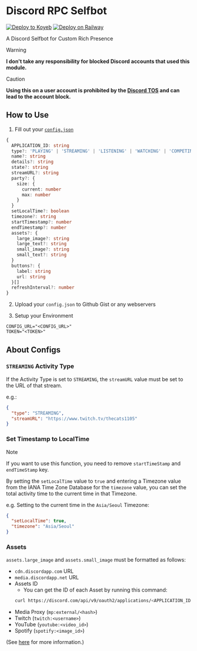 # Discord RPC Selfbot

[![Deploy to Koyeb](https://www.koyeb.com/static/images/deploy/button.svg)](https://app.koyeb.com/deploy?name=discord-rpc-selfbot&type=git&repository=github.com/thecats1105/discord-rpc-selfbot&branch=main&instance_type=free&regions=was&instances_min=0&autoscaling_sleep_idle_delay=300&env%5BCONFIG_URL%5D=https%3A%2F%2Fgist.githubusercontent.com%2Fthecats1105%2F73a024b05976b79cfa9246995faefd6f%2Fraw%2F6cfdcfffe7cbfe6b8e65f9be3a9e40d356a65118%2Ftest.json&env%5BTOKEN%5D=%7B%7B+secret.DISCORD_TOKEN+%7D%7D&hc_protocol%5B8000%5D=http)
[![Deploy on Railway](https://railway.com/button.svg)](https://railway.com/template/jsZQh-?referralCode=DY_B7C)

A Discord Selfbot for Custom Rich Presence

> [!WARNING]  
> **I don't take any responsibility for blocked Discord accounts that used this module.**

> [!CAUTION]  
> **Using this on a user account is prohibited by the [Discord TOS](https://discord.com/terms) and can lead to the account block.**

## How to Use

1. Fill out your [`config.json`](https://github.com/thecats1105/discord-rpc-selfbot/blob/main/config.json)

```ts
{
  APPLICATION_ID: string
  type?: 'PLAYING' | 'STREAMING' | 'LISTENING' | 'WATCHING' | 'COMPETING'
  name?: string
  details?: string
  state?: string
  streamURL?: string
  party?: {
    size: {
      current: number
      max: number
    }
  }
  setLocalTime?: boolean
  timezone?: string
  startTimestamp?: number
  endTimestamp?: number
  assets?: {
    large_image?: string
    large_text?: string
    small_image?: string
    small_text?: string
  }
  buttons?: {
    label: string
    url: string
  }[]
  refreshInterval?: number
}
```

2. Upload your `config.json` to Github Gist or any webservers

3. Setup your Environment

```env
CONFIG_URL="<CONFIG_URL>"
TOKEN="<TOKEN>"
```

## About Configs

### `STREAMING` Activity Type

If the Activity Type is set to `STREAMING`, the `streamURL` value must be set to the URL of that stream.

e.g.:

```json
{
  "type": "STREAMING",
  "streamURL": "https://www.twitch.tv/thecats1105"
}
```

### Set Timestamp to LocalTime

> [!NOTE]
> If you want to use this function, you need to remove `startTimeStamp` and `endTimeStamp` key.

By setting the `setLocalTime` value to `true` and entering a Timezone value from the IANA Time Zone Database for the `timezone` value, you can set the total activity time to the current time in that Timezone.

e.g. Setting to the current time in the `Asia/Seoul` Timezone:

```json
{
  "setLocalTime": true,
  "timezone": "Asia/Seoul"
}
```

### Assets

`assets.large_image` and `assets.small_image` must be formatted as follows:

- `cdn.discordapp.com` URL
- `media.discordapp.net` URL
- Assets ID
  - You can get the ID of each Asset by running this command:
  ```bash
  curl https://discord.com/api/v9/oauth2/applications/<APPLICATION_ID>/assets
  ```
- Media Proxy (`mp:external/<hash>`)
- Twitch (`twitch:<username>`)
- YouTube (`youtube:<video_id>`)
- Spotify (`spotify:<image_id>`)

(See [here](https://discordjs-self-v13.netlify.app/#/docs/docs/main/typedef/RichPresenceImage) for more information.)
